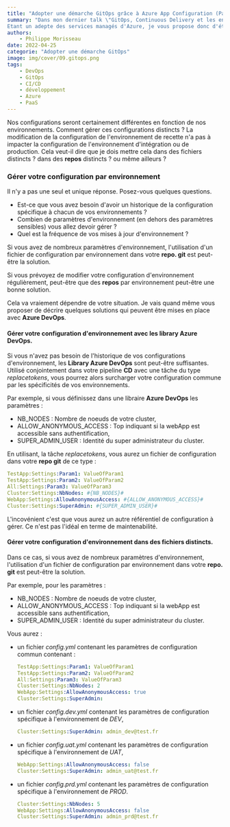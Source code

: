 ```yaml
---
title: "Adopter une démarche GitOps grâce à Azure App Configuration (Partie 2)"
summary: "Dans mon dernier talk \"GitOps, Continuous Delivery et les environnements : comment éviter l'enfer !\", un participant m'a fait remarquer qu'il serait bien de montrer concrètement comment mettre en place une démarche GitOps avec des outils modernes.
Etant un adepte des services managés d'Azure, je vous propose donc d'étudier comment mettre en place une démarche GitOps avec Azure App Configuration."
authors:
    - Philippe Morisseau
date: 2022-04-25
categorie: "Adopter une démarche GitOps"
image: img/cover/09.gitops.png
tags:
    - DevOps
    - GitOps
    - CI/CD
    - développement
    - Azure
    - PaaS
---
```



Nos configurations seront certainement différentes en fonction de nos environnements. 
Comment gérer ces configurations distincts ?
La modification de la configuration de l'environnement de recette n'a pas à impacter la configuration de l'environnement d'intégration ou de production. Cela veut-il dire que je dois mettre cela dans des fichiers distincts ? dans des **repos** distincts ? ou même ailleurs ?

### Gérer votre configuration par environnement

Il n'y a pas une seul et unique réponse. Posez-vous quelques questions.

 - Est-ce que vous avez besoin d'avoir un historique de la configuration spécifique à chacun de vos environnements ?
 - Combien de paramètres d'environnement (en dehors des paramètres sensibles) vous allez devoir gérer ?
 - Quel est la fréquence de vos mises à jour d'environnement ?

Si vous avez de nombreux paramètres d'environnement, l'utilisation d'un fichier de configuration par environnement dans votre **repo. git** est peut-être la solution.

Si vous prévoyez de modifier votre configuration d'environnement régulièrement, peut-être que des **repos** par environnement peut-être une bonne solution.

Cela va vraiement dépendre de votre situation. Je vais quand même vous proposer de décrire quelques solutions qui peuvent être mises en place avec **Azure DevOps**.

#### Gérer votre configuration d'environnement avec les library Azure DevOps.

Si vous n'avez pas besoin de l'historique de vos configurations d'environnement, les **Library Azure DevOps** sont peut-être suffisantes.
Utilisé conjointement dans votre pipeline **CD** avec une tâche du type *replacetokens*, vous pourrez alors surcharger votre configuration commune par les spécificités de vos environnements.

Par exemple, si vous définissez dans une libraire **Azure DevOps** les paramètres :

- NB_NODES : Nombre de noeuds de votre cluster,
- ALLOW_ANONYMOUS_ACCESS : Top indiquant si la webApp est accessible sans authentification,
- SUPER_ADMIN_USER : Identité du super administrateur du cluster. 

En utilisant, la tâche *replacetokens*, vous aurez un fichier de configuration dans votre **repo git** de ce type :

  ```yaml
  TestApp:Settings:Param1: ValueOfParam1
  TestApp:Settings:Param2: ValueOfParam2
  All:Settings:Param3: ValueOfParam3
  Cluster:Settings:NbNodes: #{NB_NODES}#
  WebApp:Settings:AllowAnonymousAccess: #{ALLOW_ANONYMOUS_ACCESS}#
  Cluster:Settings:SuperAdmin: #{SUPER_ADMIN_USER}#
  ```

L'incovénient c'est que vous aurez un autre référentiel de configuration à gérer. Ce n'est pas l'idéal en terme de maintenabilité.

#### Gérer votre configuration d'environnement dans des fichiers distincts.

Dans ce cas, si vous avez de nombreux paramètres d'environnement, l'utilisation d'un fichier de configuration par environnement dans votre **repo. git** est peut-être la solution.

Par exemple, pour les paramètres :

- NB_NODES : Nombre de noeuds de votre cluster,
- ALLOW_ANONYMOUS_ACCESS : Top indiquant si la webApp est accessible sans authentification,
- SUPER_ADMIN_USER : Identité du super administrateur du cluster. 

Vous aurez :

- un fichier *config.yml* contenant les paramètres de configuration commun contenant :
    ```yaml
    TestApp:Settings:Param1: ValueOfParam1
    TestApp:Settings:Param2: ValueOfParam2
    All:Settings:Param3: ValueOfParam3
    Cluster:Settings:NbNodes: 2
    WebApp:Settings:AllowAnonymousAccess: true
    Cluster:Settings:SuperAdmin:
    ```
- un fichier *config.dev.yml* contenant les paramètres de configuration spécifique à l'environnement de *DEV*,
    ```yaml
    Cluster:Settings:SuperAdmin: admin_dev@test.fr
    ``` 
- un fichier *config.uat.yml* contenant les paramètres de configuration spécifique à l'environnement de *UAT*, 
    ```yaml
    WebApp:Settings:AllowAnonymousAccess: false
    Cluster:Settings:SuperAdmin: admin_uat@test.fr
    ``` 
- un fichier *config.prd.yml* contenant les paramètres de configuration spécifique à l'environnement de *PROD*.
    ```yaml
    Cluster:Settings:NbNodes: 5
    WebApp:Settings:AllowAnonymousAccess: false
    Cluster:Settings:SuperAdmin: admin_prd@test.fr
    ``` 